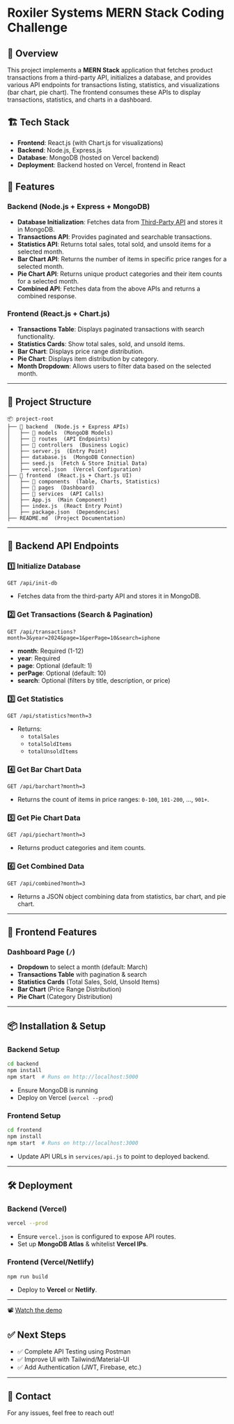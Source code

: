 # Roxiler Systems MERN Stack Coding Challenge

## 📌 Overview
This project implements a **MERN Stack** application that fetches product transactions from a third-party API, initializes a database, and provides various API endpoints for transactions listing, statistics, and visualizations (bar chart, pie chart). The frontend consumes these APIs to display transactions, statistics, and charts in a dashboard.



## 🏗️ Tech Stack
- **Frontend**: React.js (with Chart.js for visualizations)
- **Backend**: Node.js, Express.js
- **Database**: MongoDB (hosted on Vercel backend)
- **Deployment**: Backend hosted on Vercel, frontend in React

## 🚀 Features
### **Backend (Node.js + Express + MongoDB)**
- **Database Initialization**: Fetches data from [Third-Party API](https://s3.amazonaws.com/roxiler.com/product_transaction.json) and stores it in MongoDB.
- **Transactions API**: Provides paginated and searchable transactions.
- **Statistics API**: Returns total sales, total sold, and unsold items for a selected month.
- **Bar Chart API**: Returns the number of items in specific price ranges for a selected month.
- **Pie Chart API**: Returns unique product categories and their item counts for a selected month.
- **Combined API**: Fetches data from the above APIs and returns a combined response.

### **Frontend (React.js + Chart.js)**
- **Transactions Table**: Displays paginated transactions with search functionality.
- **Statistics Cards**: Show total sales, sold, and unsold items.
- **Bar Chart**: Displays price range distribution.
- **Pie Chart**: Displays item distribution by category.
- **Month Dropdown**: Allows users to filter data based on the selected month.

---
## 📂 Project Structure
```
📦 project-root
├── 📂 backend  (Node.js + Express APIs)
│   ├── 📂 models  (MongoDB Models)
│   ├── 📂 routes  (API Endpoints)
│   ├── 📂 controllers  (Business Logic)
│   ├── server.js  (Entry Point)
│   ├── database.js  (MongoDB Connection)
│   ├── seed.js  (Fetch & Store Initial Data)
│   ├── vercel.json  (Vercel Configuration)
├── 📂 frontend  (React.js + Chart.js UI)
│   ├── 📂 components  (Table, Charts, Statistics)
│   ├── 📂 pages  (Dashboard)
│   ├── 📂 services  (API Calls)
│   ├── App.js  (Main Component)
│   ├── index.js  (React Entry Point)
│   ├── package.json  (Dependencies)
├── README.md  (Project Documentation)
```

---
## 📡 Backend API Endpoints

### **1️⃣ Initialize Database**
```http
GET /api/init-db
```
- Fetches data from the third-party API and stores it in MongoDB.

### **2️⃣ Get Transactions (Search & Pagination)**
```http
GET /api/transactions?month=3&year=2024&page=1&perPage=10&search=iphone
```
- **month**: Required (1-12)
- **year**: Required
- **page**: Optional (default: 1)
- **perPage**: Optional (default: 10)
- **search**: Optional (filters by title, description, or price)

### **3️⃣ Get Statistics**
```http
GET /api/statistics?month=3
```
- Returns:
  - `totalSales`
  - `totalSoldItems`
  - `totalUnsoldItems`

### **4️⃣ Get Bar Chart Data**
```http
GET /api/barchart?month=3
```
- Returns the count of items in price ranges: `0-100`, `101-200`, ..., `901+`.

### **5️⃣ Get Pie Chart Data**
```http
GET /api/piechart?month=3
```
- Returns product categories and item counts.

### **6️⃣ Get Combined Data**
```http
GET /api/combined?month=3
```
- Returns a JSON object combining data from statistics, bar chart, and pie chart.

---
## 🎨 Frontend Features
### **Dashboard Page** (`/`)
- **Dropdown** to select a month (default: March)
- **Transactions Table** with pagination & search
- **Statistics Cards** (Total Sales, Sold, Unsold Items)
- **Bar Chart** (Price Range Distribution)
- **Pie Chart** (Category Distribution)

---
## 📦 Installation & Setup

### **Backend Setup**
```sh
cd backend
npm install
npm start  # Runs on http://localhost:5000
```
- Ensure MongoDB is running
- Deploy on Vercel (`vercel --prod`)

### **Frontend Setup**
```sh
cd frontend
npm install
npm start  # Runs on http://localhost:3000
```
- Update API URLs in `services/api.js` to point to deployed backend.

---
## 🛠 Deployment
### **Backend (Vercel)**
```sh
vercel --prod
```
- Ensure `vercel.json` is configured to expose API routes.
- Set up **MongoDB Atlas** & whitelist **Vercel IPs**.

### **Frontend (Vercel/Netlify)**
```sh
npm run build
```
- Deploy to **Vercel** or **Netlify**.

---

📽️ [Watch the demo](https://drive.google.com/file/d/17ryOsIJu7TSid4o70J6WO9Ee4xtOBtax/view?usp=sharing)



## ✅ Next Steps
- ✅ Complete API Testing using Postman
- ✅ Improve UI with Tailwind/Material-UI
- ✅ Add Authentication (JWT, Firebase, etc.)

---
## 📩 Contact
For any issues, feel free to reach out!

